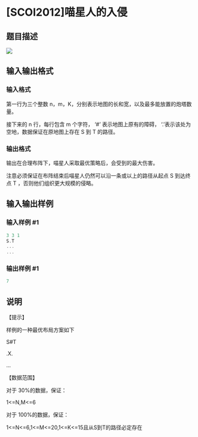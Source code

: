 # [SCOI2012]喵星人的入侵

## 题目描述

![](https://cdn.luogu.com.cn/upload/pic/1401.png)

## 输入输出格式

### 输入格式

第一行为三个整数 n，m，K，分别表示地图的长和宽，以及最多能放置的炮塔数量。

接下来的 n 行，每行包含 m 个字符， ‘#’ 表示地图上原有的障碍， ‘.’表示该处为空地，数据保证在原地图上存在 S 到 T 的路径。

### 输出格式

输出在合理布阵下，喵星人采取最优策略后，会受到的最大伤害。

注意必须保证在布阵结束后喵星人仍然可以沿一条或以上的路径从起点 S 到达终点 T ，否则他们组织更大规模的侵略。

## 输入输出样例

### 输入样例 #1

```cpp
3 3 1
S.T
...
...
```


### 输出样例 #1

```cpp
7
```


## 说明

【提示】

样例的一种最优布局方案如下

S#T

.X.

...

【数据范围】

对于 30%的数据，保证：

1<=N,M<=6

对于 100%的数据，保证：

1<=N<=6,1<=M<=20,1<=K<=15且从S到T的路径必定存在

